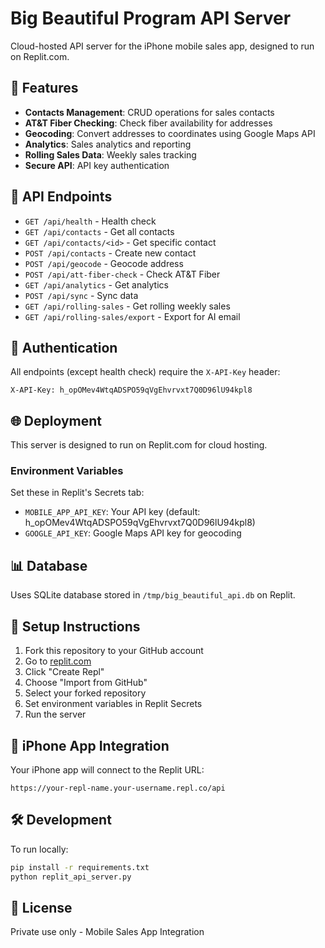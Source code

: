 # Big Beautiful Program API Server

Cloud-hosted API server for the iPhone mobile sales app, designed to run on Replit.com.

## 🚀 Features

- **Contacts Management**: CRUD operations for sales contacts
- **AT&T Fiber Checking**: Check fiber availability for addresses
- **Geocoding**: Convert addresses to coordinates using Google Maps API
- **Analytics**: Sales analytics and reporting
- **Rolling Sales Data**: Weekly sales tracking
- **Secure API**: API key authentication

## 📱 API Endpoints

- `GET /api/health` - Health check
- `GET /api/contacts` - Get all contacts
- `GET /api/contacts/<id>` - Get specific contact
- `POST /api/contacts` - Create new contact
- `POST /api/geocode` - Geocode address
- `POST /api/att-fiber-check` - Check AT&T Fiber
- `GET /api/analytics` - Get analytics
- `POST /api/sync` - Sync data
- `GET /api/rolling-sales` - Get rolling weekly sales
- `GET /api/rolling-sales/export` - Export for AI email

## 🔑 Authentication

All endpoints (except health check) require the `X-API-Key` header:
```
X-API-Key: h_opOMev4WtqADSPO59qVgEhvrvxt7Q0D96lU94kpl8
```

## 🌐 Deployment

This server is designed to run on Replit.com for cloud hosting.

### Environment Variables

Set these in Replit's Secrets tab:
- `MOBILE_APP_API_KEY`: Your API key (default: h_opOMev4WtqADSPO59qVgEhvrvxt7Q0D96lU94kpl8)
- `GOOGLE_API_KEY`: Google Maps API key for geocoding

## 📊 Database

Uses SQLite database stored in `/tmp/big_beautiful_api.db` on Replit.

## 🔧 Setup Instructions

1. Fork this repository to your GitHub account
2. Go to [replit.com](https://replit.com)
3. Click "Create Repl"
4. Choose "Import from GitHub"
5. Select your forked repository
6. Set environment variables in Replit Secrets
7. Run the server

## 📱 iPhone App Integration

Your iPhone app will connect to the Replit URL:
```
https://your-repl-name.your-username.repl.co/api
```

## 🛠️ Development

To run locally:
```bash
pip install -r requirements.txt
python replit_api_server.py
```

## 📄 License

Private use only - Mobile Sales App Integration
